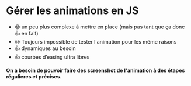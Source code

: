 Gérer les animations en JS
==========================

+ 😢 un peu plus complexe à mettre en place (mais pas tant que ça donc 👍 en fait)
+ 😢 Toujours impossible de tester l'animation pour les même raisons
+ 👍 dynamiques au besoin
+ 👍 courbes d’easing ultra libres

**On a besoin de pouvoir faire des screenshot de l'animation à des étapes régulieres et précises.**